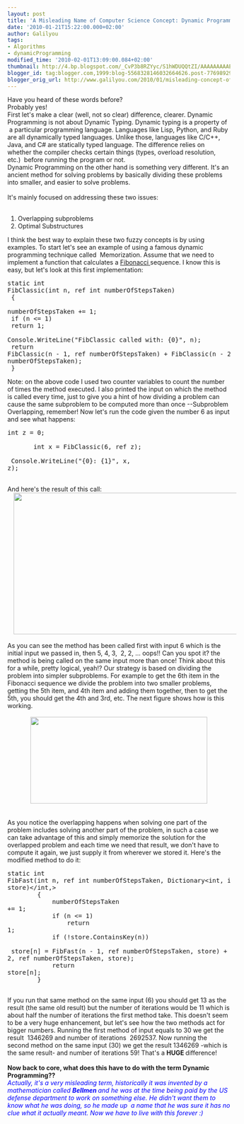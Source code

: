 ```yaml
---
layout: post
title: 'A Misleading Name of Computer Science Concept: Dynamic Programming'
date: '2010-01-21T15:22:00.000+02:00'
author: Galilyou
tags:
- Algorithms
- dynamicProgramming
modified_time: '2010-02-01T13:09:00.084+02:00'
thumbnail: http://4.bp.blogspot.com/_CvP3b8RZYyc/S1hWDUQQtZI/AAAAAAAAAE8/NVWnG9ZMkXA/s72-c/output.png
blogger_id: tag:blogger.com,1999:blog-5568328146032664626.post-7769892905223391217
blogger_orig_url: http://www.galilyou.com/2010/01/misleading-concept-of-computer-science.html
---
```


Have you heard of these words before?<br />Probably yes!<br />First let's make a clear (well, not so clear) difference, clearer. Dynamic Programming is not about Dynamic Typing. Dynamic typing is a property of &nbsp;a particular programming language. Languages like Lisp, Python, and Ruby are all dynamically typed languages. Unlike those, languages like C/C++, Java, and C# are statically typed language. The difference relies on whether the compiler checks certain things (types, overload resolution, etc.) &nbsp;before running the program or not.<br />Dynamic Programming on the other hand is something very different. It's an ancient method for solving problems by basically dividing these problems into smaller, and easier to solve problems.<br /><br />It's mainly focused on addressing these two issues:<br /><br /><ol><li>Overlapping subproblems&nbsp;</li><li>Optimal Substructures</li></ol><div>I think the best way to explain these two fuzzy concepts is by using examples. To start let's see an example of using a famous dynamic programming technique called &nbsp;Memorization.&nbsp;Assume that we need to implement a function that calculates a&nbsp;<a href="http://en.wikipedia.org/wiki/Fibonacci_number">Fibonacci&nbsp;</a>sequence. I know this is easy, but let's look at this first implementation:</div><pre class="csharp" name="code">static int FibClassic(int n, ref int numberOfStepsTaken)<br />        {<br />            numberOfStepsTaken += 1;<br />            if (n &lt;= 1)<br />                return 1;<br />            Console.WriteLine("FibClassic called with: {0}", n);<br />            return FibClassic(n - 1, ref numberOfStepsTaken) + FibClassic(n - 2, ref numberOfStepsTaken);<br />        }<br /></pre>Note: on the above code I used two counter variables to count the number of times the method executed. I also printed the input on which the method is called&nbsp;every time, just to give you a hint of how dividing a problem can cause the same subproblem to be computed more than once --Subproblem Overlapping, remember! Now let's run the code given the number 6 as input and see what happens: <br /><pre class="csharp" name="code">int z = 0;<br />&nbsp;&nbsp; &nbsp; &nbsp; &nbsp; &nbsp; &nbsp;int x = FibClassic(6, ref z);<br />&nbsp;&nbsp; &nbsp; &nbsp; &nbsp; &nbsp; &nbsp;Console.WriteLine("{0}: {1}", x, z);</pre><div class="separator" style="clear: both; text-align: center;"><br /></div>And here's the result of this call:<br /><div class="separator" style="clear: both; text-align: center;"><a href="http://4.bp.blogspot.com/_CvP3b8RZYyc/S1hWDUQQtZI/AAAAAAAAAE8/NVWnG9ZMkXA/s1600-h/output.png" imageanchor="1" style="margin-left: 1em; margin-right: 1em;"><img border="0" height="320" src="http://4.bp.blogspot.com/_CvP3b8RZYyc/S1hWDUQQtZI/AAAAAAAAAE8/NVWnG9ZMkXA/s640/output.png" width="640" /></a></div><br />As you can see the method has been called first with input 6 which is the initial input we passed in, then 5, 4, 3, &nbsp;2, 2, ... oops!! Can you spot it? the method is being called on the same input more than once! Think about this for a while, pretty logical, yeah!? Our strategy is based on dividing the problem into simpler subproblems. For example to get the 6th item in the Fibonacci sequence we divide the problem into two smaller problems, getting the 5th item, and 4th item and adding them together, then to get the 5th, you should get the 4th and 3rd, etc. The next figure shows how is this working.<br /><br /><div class="separator" style="clear: both; text-align: center;"><a href="http://3.bp.blogspot.com/_CvP3b8RZYyc/S1hV0VZHvcI/AAAAAAAAAE0/dbF7i0TzTYY/s1600-h/tree.png" imageanchor="1" style="margin-left: 1em; margin-right: 1em;"><img border="0" height="196" src="http://3.bp.blogspot.com/_CvP3b8RZYyc/S1hV0VZHvcI/AAAAAAAAAE0/dbF7i0TzTYY/s400/tree.png" width="400" /></a></div><br /><div class="separator" style="clear: both; text-align: center;"><br /></div>As you notice the overlapping happens when solving one part of the problem includes solving another part of the problem, in such a case we can take advantage of this and simply memorize the solution for the overlapped problem and each time we need that result, we don't have to compute it again, we just supply it from wherever we stored it. Here's the modified method to do it: <br /><pre class="csharp" name="code">static int FibFast(int n, ref int numberOfStepsTaken, Dictionary<int, int=""> store)</int,><br />&nbsp;&nbsp; &nbsp; &nbsp; &nbsp;{<br />&nbsp;&nbsp; &nbsp; &nbsp; &nbsp; &nbsp; &nbsp;numberOfStepsTaken += 1;<br />&nbsp;&nbsp; &nbsp; &nbsp; &nbsp; &nbsp; &nbsp;if (n &lt;= 1)<br />&nbsp;&nbsp; &nbsp; &nbsp; &nbsp; &nbsp; &nbsp; &nbsp; &nbsp;return 1;<br />&nbsp;&nbsp; &nbsp; &nbsp; &nbsp; &nbsp; &nbsp;if (!store.ContainsKey(n))<br />&nbsp;&nbsp; &nbsp; &nbsp; &nbsp; &nbsp; &nbsp; &nbsp; &nbsp;store[n] = FibFast(n - 1, ref numberOfStepsTaken, store) + FibFast(n - 2, ref numberOfStepsTaken, store);<br />&nbsp;&nbsp; &nbsp; &nbsp; &nbsp; &nbsp; &nbsp;return store[n];<br />&nbsp;&nbsp; &nbsp; &nbsp; &nbsp;}<br /><br /></pre>If you run that same method on the same input (6) you should get 13 as the result (the same old result) but the number of iterations would be 11 which is about half the number of iterations the first method take. This doesn't seem to be a very huge enhancement, but let's see how the two methods act for bigger numbers.  Running the first method of input equals to 30 we get the result &nbsp;1346269 and number of iterations &nbsp;2692537. Now running the second method on the same input (30) we get the result 1346269 -which is the same result- and number of iterations 59!  That's a <b>HUGE </b>difference!<br /><br /><b>Now back to core, what does this have to do with the term Dynamic Programming??</b><br /><i><b></b></i><i><span class="Apple-style-span" style="color: blue;">Actually, it's a very misleading term, historically it was invented by a mathematician called </span><b><span class="Apple-style-span" style="color: blue;">Bellmen </span></b><span class="Apple-style-span" style="color: blue;">and he was at the time being paid by the US defense department to work on something else. He didn't want&nbsp;them to know what he was doing, so he made up &nbsp;a name that he was sure it has no clue what it actually meant. Now we have to live with this forever :)</span></i>